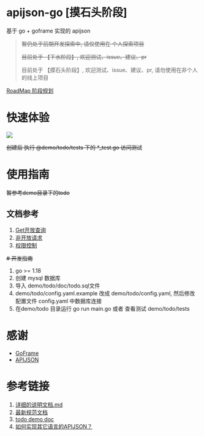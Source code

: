 # apijson-go [摸石头阶段]
基于 go + goframe 实现的 apijson

> ~~暂仍处于前期开发探索中, 请仅使用在 个人探索项目~~
> 
> ~~目前处于 【下水阶段】, 欢迎测试、issue、建议、pr~~
> 
> 目前处于 【摸石头阶段】, 欢迎测试、issue、建议、pr, 请勿使用在非个人的线上项目

[RoadMap 阶段规划](./@doc/roadmap.md)

# 快速体验
<a href="https://gitpod.io/#https://github.com/glennliao/apijson-go"  target="_blank"><img src="https://gitpod.io/button/open-in-gitpod.svg" /> </a>

~~创建后 执行 @demo/todo/tests 下的 *_test.go 访问测试~~


# 使用指南
~~暂参考demo目录下的todo~~

## 文档参考
1. [Get开放查询](./@doc/query.md)
2. [非开放请求](./@doc/action.md)
3. [权限控制](./@doc/access.md)


~~# 开发指南~~
1. go >= 1.18
2. 创建 mysql 数据库
3. 导入 demo/todo/doc/todo.sql文件
4. demo/todo/config.yaml.example 改成 demo/todo/config.yaml, 然后修改配置文件 config.yaml 中数据库连接
5. 在demo/todo 目录运行 go run main.go 或者 查看测试 demo/todo/tests




# 感谢
- [GoFrame](https://github.com/gogf/gf)
- [APIJSON](https://github.com/Tencent/APIJSON)

# 参考链接
1. [详细的说明文档.md](https://github.com/Tencent/APIJSON/blob/master/%E8%AF%A6%E7%BB%86%E7%9A%84%E8%AF%B4%E6%98%8E%E6%96%87%E6%A1%A3.md)
2. [最新规范文档](https://github.com/Tencent/APIJSON/blob/master/Document.md)
3. [todo demo doc](https://github.com/jerrylususu/apijson_todo_demo/blob/master/FULLTEXT.md)
4. [如何实现其它语言的APIJSON？](https://github.com/Tencent/APIJSON/issues/38)